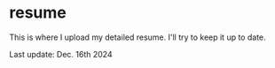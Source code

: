 # resume
This is where I upload my detailed resume. I'll try to keep it up to date.

Last update: Dec. 16th 2024
